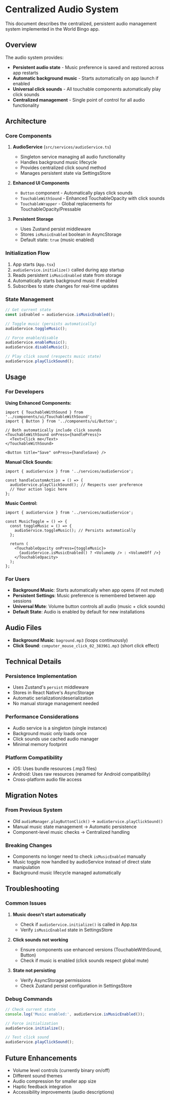 # Centralized Audio System

This document describes the centralized, persistent audio management system implemented in the World Bingo app.

## Overview

The audio system provides:
- **Persistent audio state** - Music preference is saved and restored across app restarts
- **Automatic background music** - Starts automatically on app launch if enabled
- **Universal click sounds** - All touchable components automatically play click sounds
- **Centralized management** - Single point of control for all audio functionality

## Architecture

### Core Components

1. **AudioService** (`src/services/audioService.ts`)
   - Singleton service managing all audio functionality
   - Handles background music lifecycle
   - Provides centralized click sound method
   - Manages persistent state via SettingsStore

2. **Enhanced UI Components**
   - `Button` component - Automatically plays click sounds
   - `TouchableWithSound` - Enhanced TouchableOpacity with click sounds
   - `TouchableWrapper` - Global replacements for TouchableOpacity/Pressable

3. **Persistent Storage**
   - Uses Zustand persist middleware
   - Stores `isMusicEnabled` boolean in AsyncStorage
   - Default state: `true` (music enabled)

### Initialization Flow

1. App starts (`App.tsx`)
2. `audioService.initialize()` called during app startup
3. Reads persistent `isMusicEnabled` state from storage
4. Automatically starts background music if enabled
5. Subscribes to state changes for real-time updates

### State Management

```typescript
// Get current state
const isEnabled = audioService.isMusicEnabled();

// Toggle music (persists automatically)
audioService.toggleMusic();

// Force enable/disable
audioService.enableMusic();
audioService.disableMusic();

// Play click sound (respects music state)
audioService.playClickSound();
```

## Usage

### For Developers

**Using Enhanced Components:**
```tsx
import { TouchableWithSound } from '../components/ui/TouchableWithSound';
import { Button } from '../components/ui/Button';

// Both automatically include click sounds
<TouchableWithSound onPress={handlePress}>
  <Text>Click me</Text>
</TouchableWithSound>

<Button title="Save" onPress={handleSave} />
```

**Manual Click Sounds:**
```tsx
import { audioService } from '../services/audioService';

const handleCustomAction = () => {
  audioService.playClickSound(); // Respects user preference
  // Your action logic here
};
```

**Music Control:**
```tsx
import { audioService } from '../services/audioService';

const MusicToggle = () => {
  const toggleMusic = () => {
    audioService.toggleMusic(); // Persists automatically
  };
  
  return (
    <TouchableOpacity onPress={toggleMusic}>
      {audioService.isMusicEnabled() ? <VolumeUp /> : <VolumeOff />}
    </TouchableOpacity>
  );
};
```

### For Users

- **Background Music**: Starts automatically when app opens (if not muted)
- **Persistent Settings**: Music preference is remembered between app sessions
- **Universal Mute**: Volume button controls all audio (music + click sounds)
- **Default State**: Audio is enabled by default for new installations

## Audio Files

- **Background Music**: `baground.mp3` (loops continuously)
- **Click Sound**: `computer_mouse_click_02_383961.mp3` (short click effect)

## Technical Details

### Persistence Implementation
- Uses Zustand's `persist` middleware
- Stores in React Native's AsyncStorage
- Automatic serialization/deserialization
- No manual storage management needed

### Performance Considerations
- Audio service is a singleton (single instance)
- Background music only loads once
- Click sounds use cached audio manager
- Minimal memory footprint

### Platform Compatibility
- iOS: Uses bundle resources (.mp3 files)
- Android: Uses raw resources (renamed for Android compatibility)
- Cross-platform audio file access

## Migration Notes

### From Previous System
- Old `audioManager.playButtonClick()` → `audioService.playClickSound()`
- Manual music state management → Automatic persistence
- Component-level music checks → Centralized handling

### Breaking Changes
- Components no longer need to check `isMusicEnabled` manually
- Music toggle now handled by audioService instead of direct state manipulation
- Background music lifecycle managed automatically

## Troubleshooting

### Common Issues

1. **Music doesn't start automatically**
   - Check if `audioService.initialize()` is called in App.tsx
   - Verify `isMusicEnabled` state in SettingsStore

2. **Click sounds not working**
   - Ensure components use enhanced versions (TouchableWithSound, Button)
   - Check if music is enabled (click sounds respect global mute)

3. **State not persisting**
   - Verify AsyncStorage permissions
   - Check Zustand persist configuration in SettingsStore

### Debug Commands
```typescript
// Check current state
console.log('Music enabled:', audioService.isMusicEnabled());

// Force initialization
audioService.initialize();

// Test click sound
audioService.playClickSound();
```

## Future Enhancements

- Volume level controls (currently binary on/off)
- Different sound themes
- Audio compression for smaller app size
- Haptic feedback integration
- Accessibility improvements (audio descriptions)